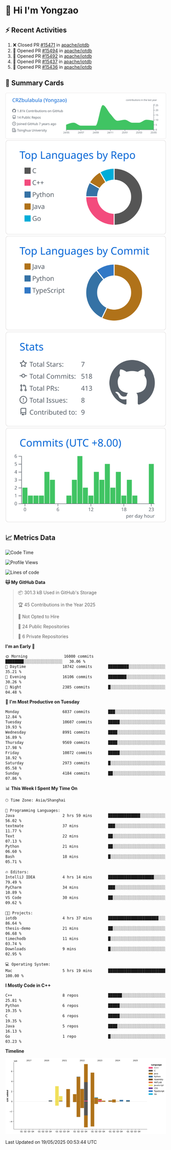 # 👋 Hi I'm Yongzao

## ⚡ Recent Activities
<!--START_SECTION:activity-->
1. ❌ Closed PR [#15471](https://github.com/apache/iotdb/pull/15471) in [apache/iotdb](https://github.com/apache/iotdb)
2. 💪 Opened PR [#15494](https://github.com/apache/iotdb/pull/15494) in [apache/iotdb](https://github.com/apache/iotdb)
3. 💪 Opened PR [#15492](https://github.com/apache/iotdb/pull/15492) in [apache/iotdb](https://github.com/apache/iotdb)
4. 💪 Opened PR [#15437](https://github.com/apache/iotdb/pull/15437) in [apache/iotdb](https://github.com/apache/iotdb)
5. 💪 Opened PR [#15436](https://github.com/apache/iotdb/pull/15436) in [apache/iotdb](https://github.com/apache/iotdb)
<!--END_SECTION:activity-->

## 🎑 Summary Cards

[![](https://raw.githubusercontent.com/CRZbulabula/CRZbulabula/main/profile-summary-card-output/github/0-profile-details.svg)](https://github.com/vn7n24fzkq/github-profile-summary-cards)
[![](https://raw.githubusercontent.com/CRZbulabula/CRZbulabula/main/profile-summary-card-output/github/1-repos-per-language.svg)](https://github.com/vn7n24fzkq/github-profile-summary-cards) [![](https://raw.githubusercontent.com/CRZbulabula/CRZbulabula/main/profile-summary-card-output/github/2-most-commit-language.svg)](https://github.com/vn7n24fzkq/github-profile-summary-cards)
[![](https://raw.githubusercontent.com/CRZbulabula/CRZbulabula/main/profile-summary-card-output/github/3-stats.svg)](https://github.com/vn7n24fzkq/github-profile-summary-cards) [![](https://raw.githubusercontent.com/CRZbulabula/CRZbulabula/main/profile-summary-card-output/github/4-productive-time.svg)](https://github.com/vn7n24fzkq/github-profile-summary-cards)

## 📈 Metrics Data

<!--START_SECTION:waka-->
![Code Time](http://img.shields.io/badge/Code%20Time-865%20hrs%2021%20mins-blue)

![Profile Views](http://img.shields.io/badge/Profile%20Views-0-blue)

![Lines of code](https://img.shields.io/badge/From%20Hello%20World%20I%27ve%20Written-31.1%20million%20lines%20of%20code-blue)

**🐱 My GitHub Data** 

> 📦 301.3 kB Used in GitHub's Storage 
 > 
> 🏆 45 Contributions in the Year 2025
 > 
> 🚫 Not Opted to Hire
 > 
> 📜 24 Public Repositories 
 > 
> 🔑 6 Private Repositories 
 > 
**I'm an Early 🐤** 

```text
🌞 Morning                16000 commits       ████████░░░░░░░░░░░░░░░░░   30.06 % 
🌆 Daytime                18742 commits       █████████░░░░░░░░░░░░░░░░   35.21 % 
🌃 Evening                16106 commits       ████████░░░░░░░░░░░░░░░░░   30.26 % 
🌙 Night                  2385 commits        █░░░░░░░░░░░░░░░░░░░░░░░░   04.48 % 
```
📅 **I'm Most Productive on Tuesday** 

```text
Monday                   6837 commits        ███░░░░░░░░░░░░░░░░░░░░░░   12.84 % 
Tuesday                  10607 commits       █████░░░░░░░░░░░░░░░░░░░░   19.93 % 
Wednesday                8991 commits        ████░░░░░░░░░░░░░░░░░░░░░   16.89 % 
Thursday                 9569 commits        ████░░░░░░░░░░░░░░░░░░░░░   17.98 % 
Friday                   10072 commits       █████░░░░░░░░░░░░░░░░░░░░   18.92 % 
Saturday                 2973 commits        █░░░░░░░░░░░░░░░░░░░░░░░░   05.58 % 
Sunday                   4184 commits        ██░░░░░░░░░░░░░░░░░░░░░░░   07.86 % 
```


📊 **This Week I Spent My Time On** 

```text
🕑︎ Time Zone: Asia/Shanghai

💬 Programming Languages: 
Java                     2 hrs 59 mins       ██████████████░░░░░░░░░░░   56.02 % 
textmate                 37 mins             ███░░░░░░░░░░░░░░░░░░░░░░   11.77 % 
Text                     22 mins             ██░░░░░░░░░░░░░░░░░░░░░░░   07.13 % 
Python                   21 mins             ██░░░░░░░░░░░░░░░░░░░░░░░   06.60 % 
Bash                     18 mins             █░░░░░░░░░░░░░░░░░░░░░░░░   05.71 % 

🔥 Editors: 
IntelliJ IDEA            4 hrs 14 mins       ████████████████████░░░░░   79.49 % 
PyCharm                  34 mins             ███░░░░░░░░░░░░░░░░░░░░░░   10.89 % 
VS Code                  30 mins             ██░░░░░░░░░░░░░░░░░░░░░░░   09.62 % 

🐱‍💻 Projects: 
iotdb                    4 hrs 37 mins       ██████████████████████░░░   86.64 % 
thesis-demo              21 mins             ██░░░░░░░░░░░░░░░░░░░░░░░   06.68 % 
timechodb                11 mins             █░░░░░░░░░░░░░░░░░░░░░░░░   03.74 % 
Downloads                9 mins              █░░░░░░░░░░░░░░░░░░░░░░░░   02.95 % 

💻 Operating System: 
Mac                      5 hrs 19 mins       █████████████████████████   100.00 % 
```

**I Mostly Code in C++** 

```text
C++                      8 repos             ██████░░░░░░░░░░░░░░░░░░░   25.81 % 
Python                   6 repos             █████░░░░░░░░░░░░░░░░░░░░   19.35 % 
C                        6 repos             █████░░░░░░░░░░░░░░░░░░░░   19.35 % 
Java                     5 repos             ████░░░░░░░░░░░░░░░░░░░░░   16.13 % 
Go                       1 repo              █░░░░░░░░░░░░░░░░░░░░░░░░   03.23 % 
```



**Timeline**

![Lines of Code chart](https://raw.githubusercontent.com/CRZbulabula/CRZbulabula/main/assets/bar_graph.png)


 Last Updated on 19/05/2025 00:53:44 UTC
<!--END_SECTION:waka-->

